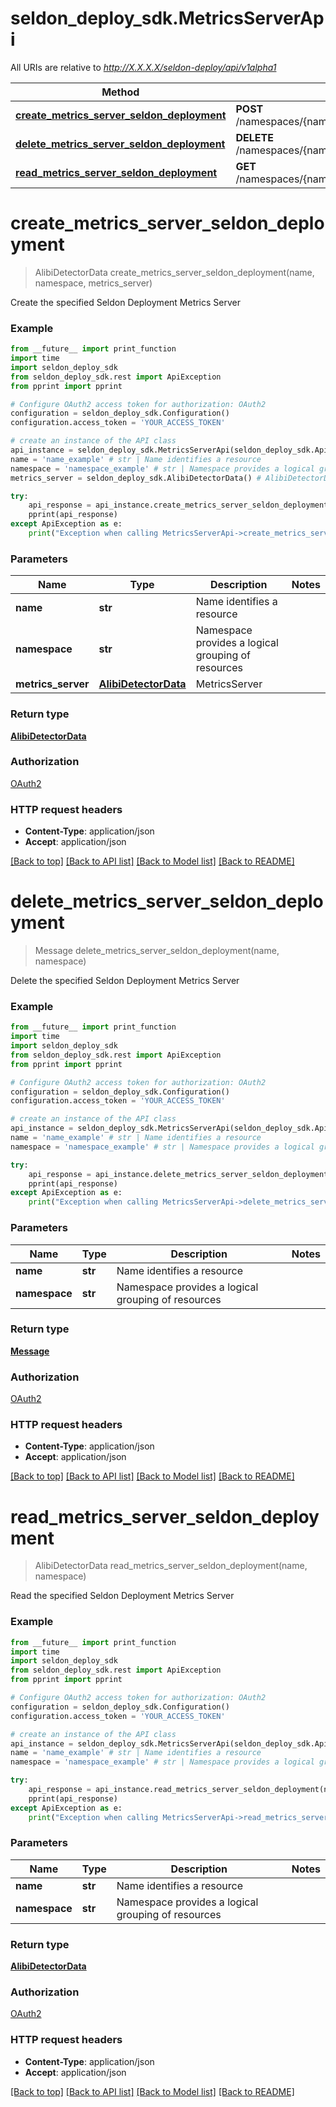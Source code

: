 # seldon_deploy_sdk.MetricsServerApi

All URIs are relative to *http://X.X.X.X/seldon-deploy/api/v1alpha1*

Method | HTTP request | Description
------------- | ------------- | -------------
[**create_metrics_server_seldon_deployment**](MetricsServerApi.md#create_metrics_server_seldon_deployment) | **POST** /namespaces/{namespace}/seldondeployments/{name}/metricsserver | 
[**delete_metrics_server_seldon_deployment**](MetricsServerApi.md#delete_metrics_server_seldon_deployment) | **DELETE** /namespaces/{namespace}/seldondeployments/{name}/metricsserver | 
[**read_metrics_server_seldon_deployment**](MetricsServerApi.md#read_metrics_server_seldon_deployment) | **GET** /namespaces/{namespace}/seldondeployments/{name}/metricsserver | 


# **create_metrics_server_seldon_deployment**
> AlibiDetectorData create_metrics_server_seldon_deployment(name, namespace, metrics_server)



Create the specified Seldon Deployment Metrics Server

### Example
```python
from __future__ import print_function
import time
import seldon_deploy_sdk
from seldon_deploy_sdk.rest import ApiException
from pprint import pprint

# Configure OAuth2 access token for authorization: OAuth2
configuration = seldon_deploy_sdk.Configuration()
configuration.access_token = 'YOUR_ACCESS_TOKEN'

# create an instance of the API class
api_instance = seldon_deploy_sdk.MetricsServerApi(seldon_deploy_sdk.ApiClient(configuration))
name = 'name_example' # str | Name identifies a resource
namespace = 'namespace_example' # str | Namespace provides a logical grouping of resources
metrics_server = seldon_deploy_sdk.AlibiDetectorData() # AlibiDetectorData | MetricsServer

try:
    api_response = api_instance.create_metrics_server_seldon_deployment(name, namespace, metrics_server)
    pprint(api_response)
except ApiException as e:
    print("Exception when calling MetricsServerApi->create_metrics_server_seldon_deployment: %s\n" % e)
```

### Parameters

Name | Type | Description  | Notes
------------- | ------------- | ------------- | -------------
 **name** | **str**| Name identifies a resource | 
 **namespace** | **str**| Namespace provides a logical grouping of resources | 
 **metrics_server** | [**AlibiDetectorData**](AlibiDetectorData.md)| MetricsServer | 

### Return type

[**AlibiDetectorData**](AlibiDetectorData.md)

### Authorization

[OAuth2](../README.md#OAuth2)

### HTTP request headers

 - **Content-Type**: application/json
 - **Accept**: application/json

[[Back to top]](#) [[Back to API list]](../README.md#documentation-for-api-endpoints) [[Back to Model list]](../README.md#documentation-for-models) [[Back to README]](../README.md)

# **delete_metrics_server_seldon_deployment**
> Message delete_metrics_server_seldon_deployment(name, namespace)



Delete the specified Seldon Deployment Metrics Server

### Example
```python
from __future__ import print_function
import time
import seldon_deploy_sdk
from seldon_deploy_sdk.rest import ApiException
from pprint import pprint

# Configure OAuth2 access token for authorization: OAuth2
configuration = seldon_deploy_sdk.Configuration()
configuration.access_token = 'YOUR_ACCESS_TOKEN'

# create an instance of the API class
api_instance = seldon_deploy_sdk.MetricsServerApi(seldon_deploy_sdk.ApiClient(configuration))
name = 'name_example' # str | Name identifies a resource
namespace = 'namespace_example' # str | Namespace provides a logical grouping of resources

try:
    api_response = api_instance.delete_metrics_server_seldon_deployment(name, namespace)
    pprint(api_response)
except ApiException as e:
    print("Exception when calling MetricsServerApi->delete_metrics_server_seldon_deployment: %s\n" % e)
```

### Parameters

Name | Type | Description  | Notes
------------- | ------------- | ------------- | -------------
 **name** | **str**| Name identifies a resource | 
 **namespace** | **str**| Namespace provides a logical grouping of resources | 

### Return type

[**Message**](Message.md)

### Authorization

[OAuth2](../README.md#OAuth2)

### HTTP request headers

 - **Content-Type**: application/json
 - **Accept**: application/json

[[Back to top]](#) [[Back to API list]](../README.md#documentation-for-api-endpoints) [[Back to Model list]](../README.md#documentation-for-models) [[Back to README]](../README.md)

# **read_metrics_server_seldon_deployment**
> AlibiDetectorData read_metrics_server_seldon_deployment(name, namespace)



Read the specified Seldon Deployment Metrics Server

### Example
```python
from __future__ import print_function
import time
import seldon_deploy_sdk
from seldon_deploy_sdk.rest import ApiException
from pprint import pprint

# Configure OAuth2 access token for authorization: OAuth2
configuration = seldon_deploy_sdk.Configuration()
configuration.access_token = 'YOUR_ACCESS_TOKEN'

# create an instance of the API class
api_instance = seldon_deploy_sdk.MetricsServerApi(seldon_deploy_sdk.ApiClient(configuration))
name = 'name_example' # str | Name identifies a resource
namespace = 'namespace_example' # str | Namespace provides a logical grouping of resources

try:
    api_response = api_instance.read_metrics_server_seldon_deployment(name, namespace)
    pprint(api_response)
except ApiException as e:
    print("Exception when calling MetricsServerApi->read_metrics_server_seldon_deployment: %s\n" % e)
```

### Parameters

Name | Type | Description  | Notes
------------- | ------------- | ------------- | -------------
 **name** | **str**| Name identifies a resource | 
 **namespace** | **str**| Namespace provides a logical grouping of resources | 

### Return type

[**AlibiDetectorData**](AlibiDetectorData.md)

### Authorization

[OAuth2](../README.md#OAuth2)

### HTTP request headers

 - **Content-Type**: application/json
 - **Accept**: application/json

[[Back to top]](#) [[Back to API list]](../README.md#documentation-for-api-endpoints) [[Back to Model list]](../README.md#documentation-for-models) [[Back to README]](../README.md)

